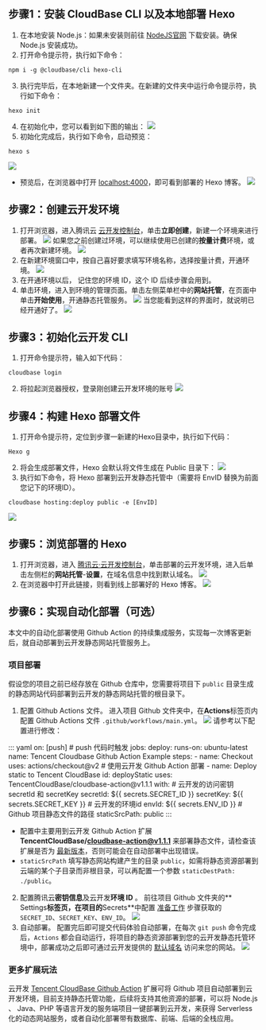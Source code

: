 
## 步骤1：安装 CloudBase CLI 以及本地部署 Hexo
1. 在本地安装 Node.js：如果未安装则前往 [NodeJS官网](https://nodejs.org) 下载安装。确保 Node.js 安装成功。
2. 打开命令提示符，执行如下命令：
```
npm i -g @cloudbase/cli hexo-cli
```
3. 执行完毕后，在本地新建一个文件夹。在新建的文件夹中运行命令提示符，执行如下命令：
```
hexo init
```
4. 在初始化中，您可以看到如下图的输出：
![](https://main.qcloudimg.com/raw/808ac3493252399ba1b2354879fc668a.png)
5. 初始化完成后，执行如下命令，启动预览：
```
hexo s
```
![](https://main.qcloudimg.com/raw/2cfab06f6c487057cbb8934cea6a5fb0.png)
- 预览后，在浏览器中打开 [localhost:4000](http://localhost:4000)，即可看到部署的 Hexo 博客。
![](https://main.qcloudimg.com/raw/5b91e6303e40aea5c1d5f0cfc521dc4a.png)


## 步骤2：创建云开发环境
1. 打开浏览器，进入腾讯云 [云开发控制台](https://console.cloud.tencent.com/tcb)，单击**立即创建**，新建一个环境来进行部署。
![](https://main.qcloudimg.com/raw/373ce011bfad392b5c2fedd8008bb6f5.png)
如果您之前创建过环境，可以继续使用已创建的**按量计费**环境，或者再次新建环境。
![](https://main.qcloudimg.com/raw/a342d1d01c934e2e4f6ee0680afad17d.png)
2. 在新建环境窗口中，按自己喜好要求填写环境名称，选择按量计费，开通环境。
![](https://main.qcloudimg.com/raw/529c3e20d8eb4edc7ab4c6fa504a52c7.png)
3. 在开通环境以后， 记住您的环境 ID，这个 ID 后续步骤会用到。
4. 单击环境，进入到环境的管理页面。单击左侧菜单栏中的**网站托管**，在页面中单击**开始使用**，开通静态托管服务。
![](https://main.qcloudimg.com/raw/3de236cbe3dfbe664803f9b6c996ea1b.png)
当您能看到这样的界面时，就说明已经开通好了。
![](https://main.qcloudimg.com/raw/794944962439c81cd6e671a8356ebfc6.png)



## 步骤3：初始化云开发 CLI
1. 打开命令提示符，输入如下代码：
```
cloudbase login
```
2. 将拉起浏览器授权，登录刚创建云开发环境的账号
![](https://main.qcloudimg.com/raw/026ba161e5820db9efa889c3b0d0c367.png)



## 步骤4：构建 Hexo 部署文件
1. 打开命令提示符，定位到步骤一新建的Hexo目录中，执行如下代码：
```
Hexo g
```
2. 将会生成部署文件，Hexo 会默认将文件生成在 Public 目录下：
![](https://main.qcloudimg.com/raw/b6f03410c72598c37632f1c35b1b9811.png)
3. 执行如下命令，将 Hexo 部署到云开发静态托管中（需要将 EnvID 替换为前面您记下的环境ID）。
```
cloudbase hosting:deploy public -e [EnvID]
```
![](https://main.qcloudimg.com/raw/a3835aacdbde4049d2cced769af62e17.png)


## 步骤5：浏览部署的 Hexo
1. 打开浏览器，进入 [腾讯云·云开发控制台](https://console.cloud.tencent.com/tcb)，单击部署的云开发环境，进入后单击左侧栏的**网站托管**-**设置**，在域名信息中找到默认域名。
![](https://main.qcloudimg.com/raw/ebd5e516a098daf471507f7e149996ea.png)
2. 在浏览器中打开此链接，则看到线上部署好的 Hexo 博客。
![](https://main.qcloudimg.com/raw/590b7ee62174aa74f0119ac4775c6362.png)

## 步骤6：实现自动化部署（可选）
本文中的自动化部署使用 Github Action 的持续集成服务，实现每一次博客更新后，就自动部署到云开发静态网站托管服务上。

### 项目部署

假设您的项目之前已经存放在 Github 仓库中，您需要将项目下 `public` 目录生成的静态网站代码部署到云开发的静态网站托管的根目录下。


1. 配置 Github Actions 文件。
进入项目 Github 文件夹中，在**Actions**标签页内配置 Github Actions 文件 `.github/workflows/main.yml`。
![](https://main.qcloudimg.com/raw/81e2a748d5f3992998ee16e7d5379090.png)
请参考以下配置进行修改：
<dx-codeblock>
:::  yaml
on: [push] # push 代码时触发
jobs: 
    deploy: 
        runs-on: ubuntu-latest
        name: Tencent Cloudbase Github Action Example
        steps: 
        - name: Checkout
          uses: actions/checkout@v2
        # 使用云开发 Github Action 部署
        - name: Deploy static to Tencent CloudBase
          id: deployStatic
          uses: TencentCloudBase/cloudbase-action@v1.1.1
          with: 
            # 云开发的访问密钥 secretId 和 secretKey
            secretId: ${{ secrets.SECRET_ID }}
            secretKey: ${{ secrets.SECRET_KEY }}
            # 云开发的环境id
            envId: ${{ secrets.ENV_ID }}
            # Github 项目静态文件的路径
            staticSrcPath: public
:::
</dx-codeblock>

 - 配置中主要用到云开发 Github Action 扩展 <b>TencentCloudBase/cloudbase-action@v1.1.1</b> 来部署静态文件，请检查该扩展是否为 [最新版本](https://github.com/TencentCloudBase/cloudbase-action)，否则可能会在自动部署中出现错误。
 - `staticSrcPath` 填写静态网站构建产生的目录 `public`，如需将静态资源部署到云端的某个子目录而非根目录，可以再配置一个参数 `staticDestPath: ./public`。
2. 配置腾讯云**密钥信息**及云开发**环境 ID** 。
前往项目 Github 文件夹的** Settings**标签页，在项目的**Secrets**中配置 [准备工作](#preparation) 步骤获取的 `SECRET_ID`、`SECRET_KEY`、`ENV_ID`。
![](https://main.qcloudimg.com/raw/8b2adcfb183707a7c8551c73555d36c1.png)
3. 自动部署。
配置完后即可提交代码体验自动部署，在每次 `git push` 命令完成后，`Actions` 都会自动运行，将项目的静态资源部署到您的云开发静态托管环境中，部署成功之后即可通过云开发提供的 [默认域名](https://console.cloud.tencent.com/tcb/hosting/index) 访问来您的网站。
![](https://main.qcloudimg.com/raw/d4528f2cf413b02e4c48b7b3e438b0db.png)

### 更多扩展玩法
云开发 [Tencent CloudBase Github Action](https://github.com/marketplace/actions/tencent-cloudbase-github-action) 扩展可将 Github 项目自动部署到云开发环境，目前支持静态托管功能，后续将支持其他资源的部署，可以将 Node.js 、 Java、PHP 等语言开发的服务端项目一键部署到云开发，来获得 Serverless 化的动态网站服务，或者自动化部署带有数据库、前端、后端的全栈应用。
